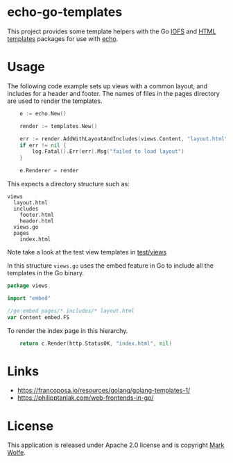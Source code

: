 # echo-go-templates

This project provides some template helpers with the Go [IOFS](https://pkg.go.dev/io/fs) and [HTML templates](https://pkg.go.dev/html/template) packages for use with [echo](https://echo.labstack.com).

# Usage

The following code example sets up views with a common layout, and includes for a header and footer. The names of files in the pages directory are used to render the templates.

```go
	e := echo.New()

	render := templates.New()

	err := render.AddWithLayoutAndIncludes(views.Content, "layout.html", "includes/*.html", "pages/*.html")
	if err != nil {
		log.Fatal().Err(err).Msg("failed to load layout")
	}

	e.Renderer = render
```

This expects a directory structure such as:

```
views
  layout.html
  includes
    footer.html
    header.html
  views.go
  pages
    index.html
```

Note take a look at the test view templates in [test/views](test/views/)

In this structure `views.go` uses the embed feature in Go to include all the templates in the Go binary.

```go
package views

import "embed"

//go:embed pages/* includes/* layout.html
var Content embed.FS
```

To render the index page in this hierarchy.

```go
    return c.Render(http.StatusOK, "index.html", nil)
```

# Links

* https://francoposa.io/resources/golang/golang-templates-1/
* https://philipptanlak.com/web-frontends-in-go/

# License

This application is released under Apache 2.0 license and is copyright [Mark Wolfe](https://www.wolfe.id.au).
